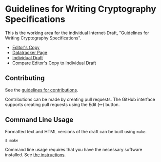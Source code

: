 # Guidelines for Writing Cryptography Specifications

This is the working area for the individual Internet-Draft, "Guidelines for Writing Cryptography Specifications".

* [Editor's Copy](https://grittygrease.github.io/draft-sullivan-cryptography-specification/#go.draft-sullivan-cryptography-specification.html)
* [Datatracker Page](https://datatracker.ietf.org/doc/draft-sullivan-cryptography-specification)
* [Individual Draft](https://datatracker.ietf.org/doc/html/draft-sullivan-cryptography-specification)
* [Compare Editor's Copy to Individual Draft](https://grittygrease.github.io/draft-sullivan-cryptography-specification/#go.draft-sullivan-cryptography-specification.diff)


## Contributing

See the
[guidelines for contributions](https://github.com/grittygrease/draft-sullivan-cryptography-specification/blob/main/CONTRIBUTING.md).

Contributions can be made by creating pull requests.
The GitHub interface supports creating pull requests using the Edit (✏) button.


## Command Line Usage

Formatted text and HTML versions of the draft can be built using `make`.

```sh
$ make
```

Command line usage requires that you have the necessary software installed.  See
[the instructions](https://github.com/martinthomson/i-d-template/blob/main/doc/SETUP.md).


